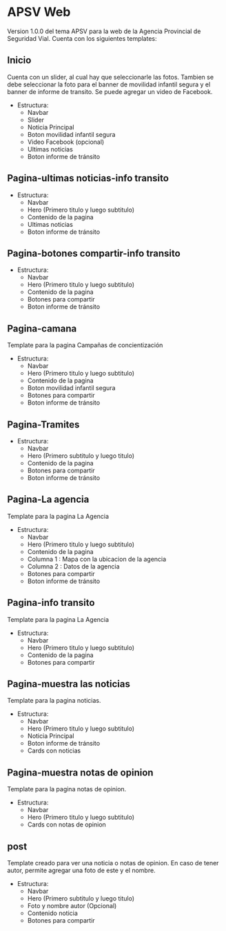 # APSV Web

Version 1.0.0 del tema APSV para la  web de la Agencia Provincial de Seguridad Vial. Cuenta con los siguientes templates:

## Inicio

Cuenta con un slider, al cual hay que seleccionarle las fotos.
Tambien se debe seleccionar la foto para el banner de movilidad infantil segura y el banner de informe de transito.
Se puede agregar un video de Facebook.

* Estructura:
    - Navbar
    - Slider
    - Noticia Principal
    - Boton movilidad infantil segura
    - Video Facebook (opcional)
    - Ultimas noticias
    - Boton informe de tránsito

## Pagina-ultimas noticias-info transito

* Estructura:
    - Navbar
    - Hero (Primero titulo y luego subtitulo)
    - Contenido de la pagina
    - Ultimas noticias
    - Boton informe de tránsito

## Pagina-botones compartir-info transito

 * Estructura:
    - Navbar
    - Hero (Primero titulo y luego subtitulo)
    - Contenido de la pagina
    - Botones para compartir
    - Boton informe de tránsito


## Pagina-camana
Template para la pagina Campañas de concientización

* Estructura:
    - Navbar
    - Hero (Primero titulo y luego subtitulo)
    - Contenido de la pagina
    - Boton movilidad infantil segura
    - Botones para compartir
    - Boton informe de tránsito


## Pagina-Tramites

* Estructura:
    - Navbar
    - Hero (Primero subtitulo y luego titulo)
    - Contenido de la pagina
    - Botones para compartir
    - Boton informe de tránsito


## Pagina-La agencia
Template para la pagina La Agencia

* Estructura:
    - Navbar
    - Hero (Primero titulo y luego subtitulo)
    - Contenido de la pagina
    - Columna 1 : Mapa con la ubicacion de la agencia
    - Columna 2 : Datos de la agencia
    - Botones para compartir
    - Boton informe de tránsito


## Pagina-info transito
Template para la pagina La Agencia

* Estructura:
    - Navbar
    - Hero (Primero titulo y luego subtitulo)
    - Contenido de la pagina
    - Botones para compartir

    
## Pagina-muestra las noticias
Template para la pagina noticias. 

* Estructura:
    - Navbar
    - Hero (Primero titulo y luego subtitulo)
    - Noticia Principal
    - Boton informe de tránsito
    - Cards con noticias 

## Pagina-muestra notas de opinion
Template para la pagina notas de opinion. 

* Estructura:
    - Navbar
    - Hero (Primero titulo y luego subtitulo)
    - Cards con notas de opinion

## post
Template creado para ver una noticia o notas de opinion. En caso de tener autor, permite agregar una foto de este y el nombre.
* Estructura:
    - Navbar
    - Hero (Primero subtitulo y luego titulo)
    - Foto y nombre autor (Opcional)
    - Contenido noticia
    - Botones para compartir 
